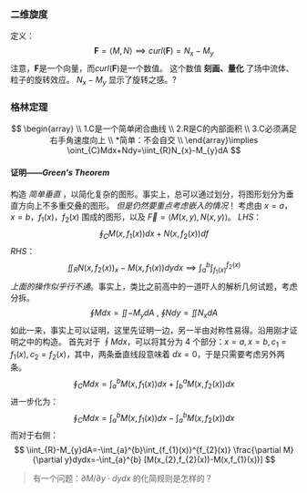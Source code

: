 ### 二维旋度

定义：
$$
\mathbf{F}=\left \langle M,N \right \rangle\implies curl(\mathbf{F})=N_{x}-M_{y}
$$
注意，$\mathbf{F}$是一个向量，而$curl(\mathbf{F})$是一个数值。
这个数值 __刻画、量化__ 了场中流体、粒子的旋转效应。 $N_{x}-M_{y}$ 显示了旋转之感。?

### 格林定理

$$
\begin{array}
\\ 1.C是一个简单闭合曲线 \\
2.R是C的内部面积 \\ 
3.C必须满足右手角速度向上 \\
*简单：不会自交 \\
\end{array}\implies \oint_{C}Mdx+Ndy=\iint_{R}N_{x}-M_{y}dA
$$

#### 证明——*Green's Theorem*
构造 *简单垂直* ，以简化复杂的图形。事实上，总可以通过划分，将图形划分为垂直方向上不多重交叠的图形。 *但是仍然要重点考虑嵌入的情况*！
考虑由 $x=a$，$x=b$，$f_{1}(x)$，$f_{2}(x)$ 围成的图形，以及 $\overrightarrow{F}=\left \langle M(x,y),N(x,y) \right \rangle$。
*LHS*：
$$
\oint_{C}M(x,f_{1}(x))dx+N(x,f_{2}(x))df
$$
*RHS*：
$$
\iint_{R}N(x,f_{2}(x))_{x}-M(x,f_{1}(x))dydx\implies \int_{a}^{b}\int_{f_{1}(x)}^{f_{2}(x)}
$$
*上面的操作似乎行不通*。事实上，类比之前高中的一道吓人的解析几何试题，考虑分拆。
$$
\oint Mdx=\iint-M_{y}dA \text{ , } \oint Ndy=\iint N_{x}dA
$$
如此一来，事实上可以证明，这里先证明一边，另一半由对称性易得。沿用刚才证明之中的构造。
首先对于 $\oint Mdx$，可以将其分为 4 个部分：$x=a,x=b,c_{1}=f_{1}(x),c_{2}=f_{2}(x)$，其中，两条垂直线段意味着 $dx=0$，于是只需要考虑另外两条。
$$
\oint_{C}Mdx=\int_{a}^{b}M(x,f_{1}(x))dx+\int_{b}^{a}M(x,f_{2}(x))dx
$$
进一步化为：
$$
\oint_{C}Mdx=\int_{a}^{b}M(x,f_{1}(x))dx-\int_{a}^{b}M(x,f_{2}(x))dx
$$
而对于右侧：
$$
\iint_{R}-M_{y}dA=-\int_{a}^{b}\int_{f_{1}(x)}^{f_{2}(x)} \frac{\partial M}{\partial y}dydx=-\int_{a}^{b} [M(x_{2},f_{2}(x))-M(x,f_{1}(x))]
$$
>有一个问题：$\partial M / \partial y \cdot dydx$ 的化简规则是怎样的？
